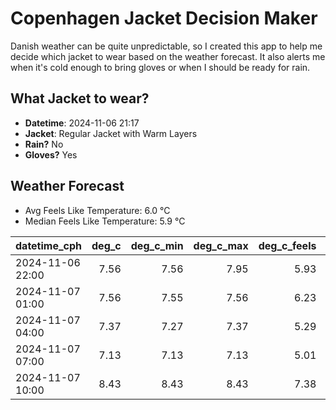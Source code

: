 
# Copenhagen Jacket Decision Maker

Danish weather can be quite unpredictable, so I created this app to help me decide which jacket to wear based on the weather forecast. 
It also alerts me when it's cold enough to bring gloves or when I should be ready for rain.

## What Jacket to wear?

- **Datetime**: 2024-11-06 21:17
- **Jacket**: Regular Jacket with Warm Layers
- **Rain?** No
- **Gloves?** Yes

## Weather Forecast
- Avg Feels Like Temperature: 6.0 °C
- Median Feels Like Temperature: 5.9 °C

| datetime_cph     |   deg_c |   deg_c_min |   deg_c_max |   deg_c_feels | weather   | wind   | rain   |
|:-----------------|--------:|------------:|------------:|--------------:|:----------|:-------|:-------|
| 2024-11-06 22:00 |    7.56 |        7.56 |        7.95 |          5.93 | Clouds    | Low    | None   |
| 2024-11-07 01:00 |    7.56 |        7.55 |        7.56 |          6.23 | Clouds    | Low    | None   |
| 2024-11-07 04:00 |    7.37 |        7.27 |        7.37 |          5.29 | Clouds    | Low    | None   |
| 2024-11-07 07:00 |    7.13 |        7.13 |        7.13 |          5.01 | Clouds    | Low    | None   |
| 2024-11-07 10:00 |    8.43 |        8.43 |        8.43 |          7.38 | Clouds    | Low    | None   |
        